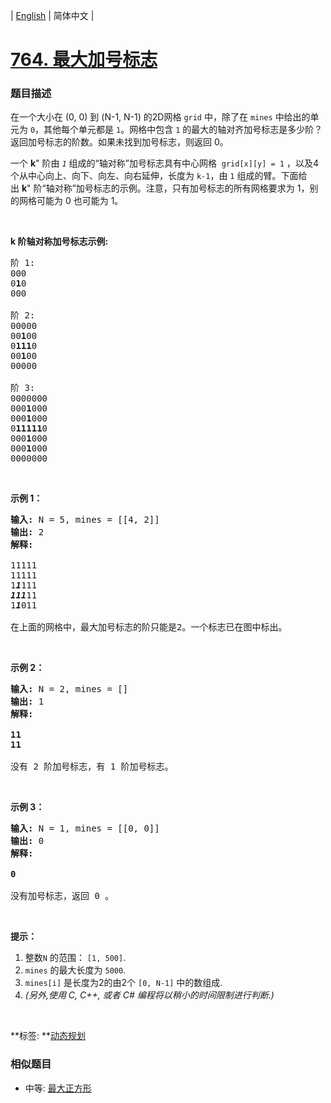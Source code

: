 | [English](README_EN.md) | 简体中文 |

# [764. 最大加号标志](https://leetcode-cn.com/problems/largest-plus-sign)
 ### 题目描述
<p>在一个大小在 (0, 0) 到 (N-1, N-1) 的2D网格&nbsp;<code>grid</code>&nbsp;中，除了在&nbsp;<code>mines</code>&nbsp;中给出的单元为&nbsp;<code>0</code>，其他每个单元都是&nbsp;<code>1</code>。网格中包含&nbsp;<code>1</code>&nbsp;的最大的轴对齐加号标志是多少阶？返回加号标志的阶数。如果未找到加号标志，则返回 0。</p>

<p>一个&nbsp;<strong>k</strong>&quot; 阶由&nbsp;<em><code>1</code></em>&nbsp;组成的&ldquo;轴对称&rdquo;加号标志具有中心网格&nbsp;&nbsp;<code>grid[x][y] = 1</code>&nbsp;，以及4个从中心向上、向下、向左、向右延伸，长度为&nbsp;<code>k-1</code>，由&nbsp;<code>1</code>&nbsp;组成的臂。下面给出&nbsp;<strong>k</strong>&quot; 阶&ldquo;轴对称&rdquo;加号标志的示例。注意，只有加号标志的所有网格要求为 1，别的网格可能为 0 也可能为 1。</p>

<p>&nbsp;</p>

<p><strong>k 阶轴对称加号标志示例:</strong></p>

<pre>
阶 1:
000
0<strong>1</strong>0
000

阶 2:
00000
00<strong>1</strong>00
0<strong>111</strong>0
00<strong>1</strong>00
00000

阶 3:
0000000
000<strong>1</strong>000
000<strong>1</strong>000
0<strong>11111</strong>0
000<strong>1</strong>000
000<strong>1</strong>000
0000000
</pre>

<p>&nbsp;</p>

<p><strong>示例 1：</strong></p>

<pre>
<strong>输入:</strong> N = 5, mines = [[4, 2]]
<strong>输出:</strong> 2
<strong>解释:
</strong>
11111
11111
1<em><strong>1</strong></em>111
<em><strong>111</strong></em>11
1<em><strong>1</strong></em>011

在上面的网格中，最大加号标志的阶只能是2。一个标志已在图中标出。
</pre>

<p>&nbsp;</p>

<p><strong>示例 2：</strong></p>

<pre>
<strong>输入:</strong> N = 2, mines = []
<strong>输出:</strong> 1
<strong>解释:

11
11
</strong>
没有 2 阶加号标志，有 1 阶加号标志。
</pre>

<p>&nbsp;</p>

<p><strong>示例 3：</strong></p>

<pre>
<strong>输入:</strong> N = 1, mines = [[0, 0]]
<strong>输出:</strong> 0
<strong>解释:

0
</strong>
没有加号标志，返回 0 。
</pre>

<p>&nbsp;</p>

<p><strong>提示：</strong></p>

<ol>
	<li>整数<code>N</code> 的范围：&nbsp;<code>[1, 500]</code>.</li>
	<li><code>mines</code> 的最大长度为&nbsp;<code>5000</code>.</li>
	<li><code>mines[i]</code> 是长度为2的由2个&nbsp;<code>[0, N-1]</code>&nbsp;中的数组成.</li>
	<li><em>(另外,使用 C, C++, 或者&nbsp;C# 编程将以稍小的时间限制进行​​判断.)</em></li>
</ol>

<p>&nbsp;</p>

**标签:	**[动态规划](https://leetcode-cn.com/tag/dynamic-programming) 
 ### 相似题目
- 中等:	[最大正方形](https://leetcode-cn.com/problems/maximal-square) 
